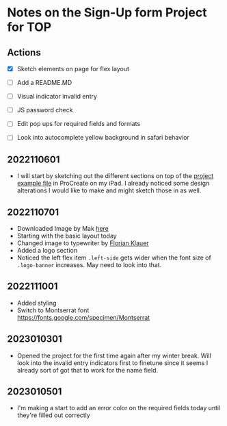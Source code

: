 # Notes on the Sign-Up form Project for TOP

## Actions

- [x] Sketch elements on page for flex layout

- [ ] Add a README.MD
- [ ] Visual indicator invalid entry
- [ ] JS password check
- [ ] Edit pop ups for required fields and formats
- [ ] Look into autocomplete yellow background in safari behavior
 
## 2022110601
- I will start by sketching out the different sections on top of the [project example file](./PROJECT-EXAMPLE-sign-up-form.png) in ProCreate on my iPad. I already noticed some design alterations I would like to make and might sketch those in as well.

## 2022110701
- Downloaded Image by Mak [here](https://unsplash.com/photos/RlxP6WGmfP0)
- Starting with the basic layout today
- Changed image to typewriter by [Florian Klauer](https://unsplash.com/photos/mk7D-4UCfmg)
- Added a logo section
- Noticed the left flex item `.left-side` gets wider when the font size of `.logo-banner` increases. May need to look into that. 

## 2022111001
- Added styling
- Switch to Montserrat font https://fonts.google.com/specimen/Montserrat

## 2023010301
- Opened the project for the first time again after my winter break. Will look into the invalid entry indicators first to finetune since it seems I already sort of got that to work for the name field. 

## 2023010501
- I'm making a start to add an error color on the required fields today until they're filled out correctly